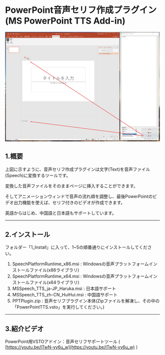 # PowerPoint音声セリフ作成プラグイン(MS PowerPoint TTS Add-in)
![イメージ図](readme_imgs/Screenshot_1.jpg)

## 1.概要
上図に示すように、音声セリフ作成プラグインは文字(Text)を音声ファイル(Speech)に変換するツールです。

変換した音声ファイルをそのままページに挿入することができます。

そしてアニメーションウィンドで音声の流れ順を調整し、最後PowerPointのビデオ出力機能を使えば、セリフ付きのビデオが作成できます。

英語からはじめ、中国語と日本語もサポートしています。

---

## 2.インストール

フォルダー「1_Install」に入って、1~5の順番通りにインストールしてください。

1. SpeechPlatformRuntime_x86.msi : Windowsの音声プラットフォームインストールファイル(x86ライブラリ)
1. SpeechPlatformRuntime_x64.msi : Windowsの音声プラットフォームインストールファイル(x64ライブラリ)
1. MSSpeech_TTS_ja-JP_Haruka.msi : 日本語サポート
1. MSSpeech_TTS_zh-CN_HuiHui.msi : 中国語サポート
1. PPTPlugin.zip : 音声セリフプラグイン本体(Zipファイルを解凍し、その中の「PowerPointTTS.vsto」を実行してください。)

---

## 3.紹介ビデオ

PowerPoint用VSTOアドイン：音声セリフサポートツール ( [https://youtu.be/ITwN-yy6u_w](https://youtu.be/ITwN-yy6u_w) )
